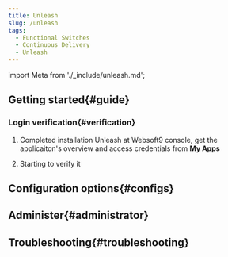 ```yaml
---
title: Unleash
slug: /unleash
tags:
  - Functional Switches
  - Continuous Delivery
  - Unleash
---
```


import Meta from './_include/unleash.md';

<Meta name="meta" />

## Getting started{#guide}

### Login verification{#verification}

1. Completed installation Unleash at Websoft9 console, get the applicaiton's overview and access credentials from **My Apps**  

2. Starting to verify it

## Configuration options{#configs}

## Administer{#administrator}

## Troubleshooting{#troubleshooting}